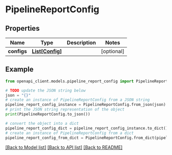 # PipelineReportConfig


## Properties

Name | Type | Description | Notes
------------ | ------------- | ------------- | -------------
**configs** | [**List[Config]**](Config.md) |  | [optional] 

## Example

```python
from openapi_client.models.pipeline_report_config import PipelineReportConfig

# TODO update the JSON string below
json = "{}"
# create an instance of PipelineReportConfig from a JSON string
pipeline_report_config_instance = PipelineReportConfig.from_json(json)
# print the JSON string representation of the object
print(PipelineReportConfig.to_json())

# convert the object into a dict
pipeline_report_config_dict = pipeline_report_config_instance.to_dict()
# create an instance of PipelineReportConfig from a dict
pipeline_report_config_from_dict = PipelineReportConfig.from_dict(pipeline_report_config_dict)
```
[[Back to Model list]](../README.md#documentation-for-models) [[Back to API list]](../README.md#documentation-for-api-endpoints) [[Back to README]](../README.md)


